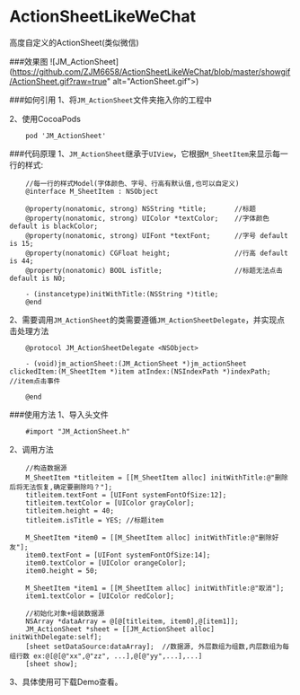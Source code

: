 # ActionSheetLikeWeChat
高度自定义的ActionSheet(类似微信)

###效果图
![JM_ActionSheet](https://github.com/ZJM6658/ActionSheetLikeWeChat/blob/master/showgif/ActionSheet.gif?raw=true" alt="ActionSheet.gif">)

###如何引用
1、将`JM_ActionSheet`文件夹拖入你的工程中

2、使用CocoaPods
```
	pod 'JM_ActionSheet'
```

###代码原理
1、`JM_ActionSheet`继承于`UIView`，它根据`M_SheetItem`来显示每一行的样式:

```
	//每一行的样式Model(字体颜色、字号、行高有默认值,也可以自定义)
	@interface M_SheetItem : NSObject

	@property(nonatomic, strong) NSString *title;       //标题
	@property(nonatomic, strong) UIColor *textColor;    //字体颜色 default is blackColor;
	@property(nonatomic, strong) UIFont *textFont;      //字号 default is 15;
	@property(nonatomic) CGFloat height;                //行高 default is 44;
	@property(nonatomic) BOOL isTitle;                  //标题无法点击 default is NO;

	- (instancetype)initWithTitle:(NSString *)title;
	@end

```

2、需要调用`JM_ActionSheet`的类需要遵循`JM_ActionSheetDelegate`，并实现点击处理方法

```
	@protocol JM_ActionSheetDelegate <NSObject>

	- (void)jm_actionSheet:(JM_ActionSheet *)jm_actionSheet clickedItem:(M_SheetItem *)item atIndex:(NSIndexPath *)indexPath;   //item点击事件

	@end

```

###使用方法
1、导入头文件

```
	#import "JM_ActionSheet.h"

```

2、调用方法

```
	//构造数据源
	M_SheetItem *titleitem = [[M_SheetItem alloc] initWithTitle:@"删除后将无法恢复,确定要删除吗？"];
	titleitem.textFont = [UIFont systemFontOfSize:12];
	titleitem.textColor = [UIColor grayColor];
	titleitem.height = 40;
	titleitem.isTitle = YES; //标题item

	M_SheetItem *item0 = [[M_SheetItem alloc] initWithTitle:@"删除好友"];
	item0.textFont = [UIFont systemFontOfSize:14];
	item0.textColor = [UIColor orangeColor];
	item0.height = 50;

	M_SheetItem *item1 = [[M_SheetItem alloc] initWithTitle:@"取消"];
	item1.textColor = [UIColor redColor];
    
    //初始化对象+组装数据源
    NSArray *dataArray = @[@[titleitem, item0],@[item1]];
    JM_ActionSheet *sheet = [[JM_ActionSheet alloc] initWithDelegate:self];
    [sheet setDataSource:dataArray];  //数据源, 外层数组为组数,内层数组为每组行数 ex:@[@[@"xx",@"zz", ...],@[@"yy",...],...]
    [sheet show];

```
3、具体使用可下载Demo查看。


